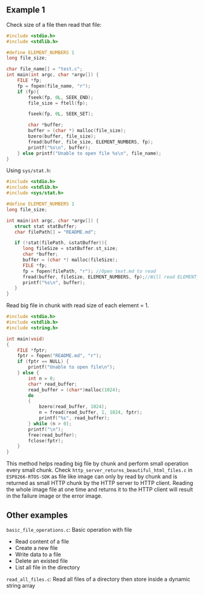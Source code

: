 ## Example 1

Check size of a file then read that file:

```c
#include <stdio.h>
#include <stdlib.h>

#define ELEMENT_NUMBERS 1
long file_size;

char file_name[] = "test.c";
int main(int argc, char *argv[]) {
	FILE *fp;
	fp = fopen(file_name, "r");
	if (fp){
		fseek(fp, 0L, SEEK_END);
		file_size = ftell(fp);

		fseek(fp, 0L, SEEK_SET);

		char *buffer;
		buffer = (char *) malloc(file_size);
		bzero(buffer, file_size);
		fread(buffer, file_size, ELEMENT_NUMBERS, fp);
		printf("%s\n", buffer);
	} else printf("Unable to open file %s\n", file_name);
}	
```

Using ``sys/stat.h``:

```c
#include <stdio.h>
#include <stdlib.h>
#include <sys/stat.h>

#define ELEMENT_NUMBERS 1
long file_size;

int main(int argc, char *argv[]) {
   struct stat statBuffer;
   char filePath[] = "README.md";

   if (!stat(filePath, &statBuffer)){
      long fileSize = statBuffer.st_size;
      char *buffer;
      buffer = (char *) malloc(fileSize);
      FILE *fp;
      fp = fopen(filePath, "r"); //Open text.md to read
      fread(buffer, fileSize, ELEMENT_NUMBERS, fp);//Will read ELEMENT_NUMBERS*READ_SIZE from fp
      printf("%s\n", buffer);
   }   
}	
```

Read big file in chunk with read size of each element = 1.

```c
#include <stdio.h>
#include <stdlib.h>
#include <string.h>

int main(void)
{
    FILE *fptr;
    fptr = fopen("README.md", "r");
    if (fptr == NULL) {
		printf("Unable to open file\n");
	} else {
        int n = 0;
        char* read_buffer;
        read_buffer = (char*)malloc(1024);
        do
        {
            bzero(read_buffer, 1024);
            n = fread(read_buffer, 1, 1024, fptr);
            printf("%s", read_buffer);
        } while (n > 0);
        printf("\n");
        free(read_buffer);
        fclose(fptr);
    }
}
```

This method helps reading big file by chunk and perform small operation every small chunk. Check ``http_server_returns_beautiful_html_files.c`` in ``ESP8266-RTOS-SDK`` as file like image can only by read by chunk and is returned as small HTTP chunk by the HTTP server to HTTP client. Reading the whole image file at one time and returns it to the HTTP client will result in the failure image or the error image.

## Other examples

``basic_file_operations.c``: Basic operation with file

* Read content of a file
* Create a new file
* Write data to a file
* Delete an existed file
* List all file in the directory

``read_all_files.c``: Read all files of a directory then store inside a dynamic string array